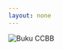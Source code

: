 ```yaml
---
layout: none
---
```


<html lang="id-ID">
<head>
<title>Cara Jitu Jadi Content Creator</title>
<meta name="title" content="Cara Jitu Jadi Content Creator" />
<meta name="description" content="Rahasia tentang cara menjadi Content Creator ada di sini" />
<meta property="og:image" content="https://orderio.id/images/buku-ccbb-dan-list-building-bb.jpg" />
    
<meta name="twitter:card" content="Teknik Rahasia Dapet Cuan di Internet" />
<meta name="twitter:title" content="Cara Jitu Jadi Content Creator" />
<meta name="twitter:description" content="Rahasia tentang cara menjadi Content Creator ada di sini!" />
<meta name="twitter:image" content="https://orderio.id/images/buku-ccbb-dan-list-building-bb.jpg" />
<script>
    setTimeout(function () {
      window.location.href = "https://tribelio.page/ccbb-aff-free-15";
    }, 0); // Ubah angka 5000 (ms) menjadi durasi pengalihan yang diinginkan dalam milidetik (misalnya, 3000 untuk 3 detik)
</script>
</head>
<body>
    <img src="https://orderio.id/images/buku-ccbb-dan-list-building-bb.jpg" alt="Buku CCBB">
</body>
</html>
